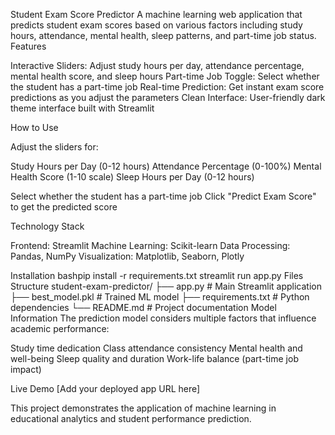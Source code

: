 Student Exam Score Predictor
A machine learning web application that predicts student exam scores based on various factors including study hours, attendance, mental health, sleep patterns, and part-time job status.
Features

Interactive Sliders: Adjust study hours per day, attendance percentage, mental health score, and sleep hours
Part-time Job Toggle: Select whether the student has a part-time job
Real-time Prediction: Get instant exam score predictions as you adjust the parameters
Clean Interface: User-friendly dark theme interface built with Streamlit

How to Use

Adjust the sliders for:

Study Hours per Day (0-12 hours)
Attendance Percentage (0-100%)
Mental Health Score (1-10 scale)
Sleep Hours per Day (0-12 hours)


Select whether the student has a part-time job
Click "Predict Exam Score" to get the predicted score

Technology Stack

Frontend: Streamlit
Machine Learning: Scikit-learn
Data Processing: Pandas, NumPy
Visualization: Matplotlib, Seaborn, Plotly

Installation
bashpip install -r requirements.txt
streamlit run app.py
Files Structure
student-exam-predictor/
├── app.py                 # Main Streamlit application
├── best_model.pkl         # Trained ML model
├── requirements.txt       # Python dependencies
└── README.md             # Project documentation
Model Information
The prediction model considers multiple factors that influence academic performance:

Study time dedication
Class attendance consistency
Mental health and well-being
Sleep quality and duration
Work-life balance (part-time job impact)

Live Demo
[Add your deployed app URL here]

This project demonstrates the application of machine learning in educational analytics and student performance prediction.

